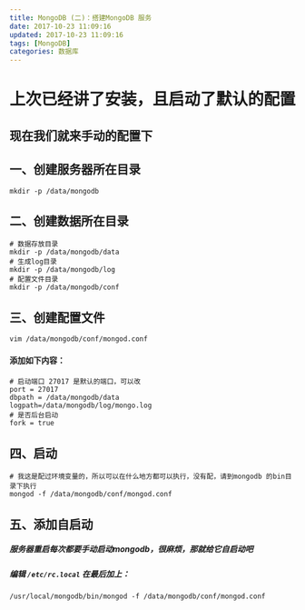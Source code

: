 ```yaml
---
title: MongoDB (二)：搭建MongoDB 服务
date: 2017-10-23 11:09:16
updated: 2017-10-23 11:09:16
tags: [MongoDB]
categories: 数据库
---
```

# 上次已经讲了安装，且启动了默认的配置
## 现在我们就来手动的配置下
## 一、创建服务器所在目录
```
mkdir -p /data/mongodb
```
## 二、创建数据所在目录
```
# 数据存放目录
mkdir -p /data/mongodb/data
# 生成log目录
mkdir -p /data/mongodb/log
# 配置文件目录
mkdir -p /data/mongodb/conf
```
## 三、创建配置文件
```
vim /data/mongodb/conf/mongod.conf
```
#### 添加如下内容：
```
# 启动端口 27017 是默认的端口，可以改
port = 27017
dbpath = /data/mongodb/data
logpath=/data/mongodb/log/mongo.log
# 是否后台启动
fork = true

```
## 四、启动
```
# 我这是配过环境变量的，所以可以在什么地方都可以执行，没有配，请到mongodb 的bin目录下执行
mongod -f /data/mongodb/conf/mongod.conf
```

## 五、添加自启动
##### 服务器重启每次都要手动启动mongodb，很麻烦，那就给它自启动吧
##### 编辑 `/etc/rc.local` 在最后加上：
```
/usr/local/mongodb/bin/mongod -f /data/mongodb/conf/mongod.conf
```
